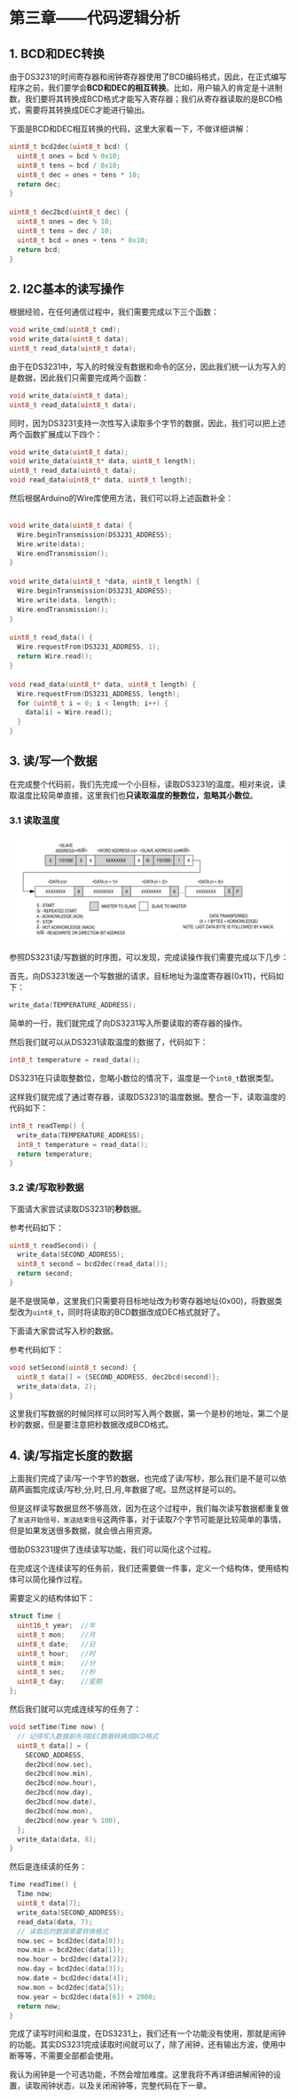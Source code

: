 # 第三章——代码逻辑分析

## 1. BCD和DEC转换

由于DS3231的时间寄存器和闹钟寄存器使用了BCD编码格式，因此，在正式编写程序之前，我们要学会**BCD和DEC的相互转换**。比如，用户输入的肯定是十进制数，我们要将其转换成BCD格式才能写入寄存器；我们从寄存器读取的是BCD格式，需要将其转换成DEC才能进行输出。

下面是BCD和DEC相互转换的代码，这里大家看一下，不做详细讲解：

```cpp
uint8_t bcd2dec(uint8_t bcd) {
  uint8_t ones = bcd % 0x10;
  uint8_t tens = bcd / 0x10;
  uint8_t dec = ones + tens * 10;
  return dec;
}

uint8_t dec2bcd(uint8_t dec) {
  uint8_t ones = dec % 10;
  uint8_t tens = dec / 10;
  uint8_t bcd = ones + tens * 0x10;
  return bcd;
}
```

## 2. I2C基本的读写操作

根据经验，在任何通信过程中，我们需要完成以下三个函数：

```cpp
void write_cmd(uint8_t cmd);
void write_data(uint8_t data);
uint8_t read_data(uint8_t data);
```

由于在DS3231中，写入的时候没有数据和命令的区分，因此我们统一认为写入的是数据，因此我们只需要完成两个函数：

```cpp
void write_data(uint8_t data);
uint8_t read_data(uint8_t data);
```

同时，因为DS3231支持一次性写入读取多个字节的数据，因此，我们可以把上述两个函数扩展成以下四个：


```cpp
void write_data(uint8_t data);
void write_data(uint8_t* data, uint8_t length);
uint8_t read_data(uint8_t data);
void read_data(uint8_t* data, uint8_t length);
```

然后根据Arduino的Wire库使用方法，我们可以将上述函数补全：

```cpp

void write_data(uint8_t data) {
  Wire.beginTransmission(DS3231_ADDRESS);
  Wire.write(data);
  Wire.endTransmission();
}

void write_data(uint8_t *data, uint8_t length) {
  Wire.beginTransmission(DS3231_ADDRESS);
  Wire.write(data, length);
  Wire.endTransmission();
}

uint8_t read_data() {
  Wire.requestFrom(DS3231_ADDRESS, 1);
  return Wire.read();
}

void read_data(uint8_t* data, uint8_t length) {
  Wire.requestFrom(DS3231_ADDRESS, length);
  for (uint8_t i = 0; i < length; i++) {
    data[i] = Wire.read();
  }
}
```

## 3. 读/写一个数据

在完成整个代码前，我们先完成一个小目标，读取DS3231的温度。相对来说，读取温度比较简单直接，这里我们也**只读取温度的整数位，忽略其小数位**。

### 3.1 读取温度

![DS3231的I2C通信](../../../images/通信专题/串口通信/I2C/3.3.2-10.png)

参照DS3231读/写数据的时序图，可以发现，完成读操作我们需要完成以下几步：

首先，向DS3231发送一个写数据的请求，目标地址为温度寄存器(0x11)，代码如下：

```cpp
write_data(TEMPERATURE_ADDRESS);
```

简单的一行，我们就完成了向DS3231写入所要读取的寄存器的操作。

然后我们就可以从DS3231读取温度的数据了，代码如下：

```cpp
int8_t temperature = read_data();
```

DS3231在只读取整数位，忽略小数位的情况下，温度是一个`int8_t`数据类型。

这样我们就完成了通过寄存器，读取DS3231的温度数据。整合一下，读取温度的代码如下：

```cpp
int8_t readTemp() {
  write_data(TEMPERATURE_ADDRESS);
  int8_t temperature = read_data();
  return temperature;
}
```

### 3.2 读/写取秒数据

下面请大家尝试读取DS3231的**秒**数据。

参考代码如下：

```cpp
uint8_t readSecond() {
  write_data(SECOND_ADDRESS);
  uint8_t second = bcd2dec(read_data());
  return second;
}
```

是不是很简单，这里我们只需要将目标地址改为秒寄存器地址(0x00)，将数据类型改为`uint8_t`，同时将读取的BCD数据改成DEC格式就好了。

下面请大家尝试写入秒的数据。

参考代码如下：

```cpp
void setSecond(uint8_t second) {
  uint8_t data[] = {SECOND_ADDRESS, dec2bcd(second)};
  write_data(data, 2);
}
```

这里我们写数据的时候同样可以同时写入两个数据，第一个是秒的地址，第二个是秒的数据，但是要注意把秒数据改成BCD格式。

## 4. 读/写指定长度的数据

上面我们完成了读/写一个字节的数据，也完成了读/写秒，那么我们是不是可以依葫芦画瓢完成读/写秒,分,时,日,月,年数据了呢。显然这样是可以的。

但是这样读写数据显然不够高效，因为在这个过程中，我们每次读写数据都重复做了`发送开始信号，发送结束信号`这两件事，对于读取7个字节可能是比较简单的事情，但是如果发送很多数据，就会很占用资源。

借助DS3231提供了连续读写功能，我们可以简化这个过程。

在完成这个连续读写的任务前，我们还需要做一件事，定义一个结构体，使用结构体可以简化操作过程。

需要定义的结构体如下：

```cpp
struct Time {
  uint16_t year;  //年
  uint8_t mon;    //月
  uint8_t date;   //日
  uint8_t hour;   //时
  uint8_t min;    //分
  uint8_t sec;    //秒
  uint8_t day;    //星期
};
```

然后我们就可以完成连续写的任务了：

```cpp
void setTime(Time now) {
  // 记得写入数据前先将DEC数据转换成BCD格式
  uint8_t data[] = {
    SECOND_ADDRESS,
    dec2bcd(now.sec),
    dec2bcd(now.min),
    dec2bcd(now.hour),
    dec2bcd(now.day),
    dec2bcd(now.date),
    dec2bcd(now.mon),
    dec2bcd(now.year % 100),
  };
  write_data(data, 8);
}
```

然后是连续读的任务：

```cpp
Time readTime() {
  Time now;
  uint8_t data[7];
  write_data(SECOND_ADDRESS);
  read_data(data, 7);
  // 读取后的数据需要转换格式
  now.sec = bcd2dec(data[0]);
  now.min = bcd2dec(data[1]);
  now.hour = bcd2dec(data[2]);
  now.day = bcd2dec(data[3]);
  now.date = bcd2dec(data[4]);
  now.mon = bcd2dec(data[5]);
  now.year = bcd2dec(data[6]) + 2000;
  return now;
}
```

完成了读写时间和温度，在DS3231上，我们还有一个功能没有使用，那就是闹钟的功能。其实DS3231完成读取时间就可以了，除了闹钟，还有输出方波，使用中断等等，不需要全部都会使用。

我认为闹钟是一个可选功能，不然会增加难度。这里我将不再详细讲解闹钟的设置，读取闹钟状态，以及关闭闹钟等，完整代码在下一章。